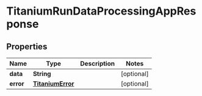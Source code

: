 

# TitaniumRunDataProcessingAppResponse


## Properties

| Name | Type | Description | Notes |
|------------ | ------------- | ------------- | -------------|
|**data** | **String** |  |  [optional] |
|**error** | [**TitaniumError**](TitaniumError.md) |  |  [optional] |



